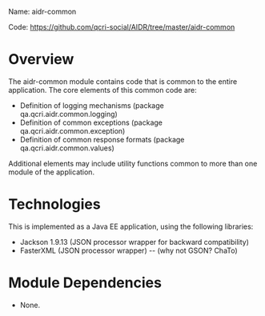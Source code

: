 Name: aidr-common

Code: https://github.com/qcri-social/AIDR/tree/master/aidr-common

# Overview

The aidr-common module contains code that is common to the entire application. The core elements of this common code are:

* Definition of logging mechanisms (package qa.qcri.aidr.common.logging)
* Definition of common exceptions (package qa.qcri.aidr.common.exception)
* Definition of common response formats (package qa.qcri.aidr.common.values)

Additional elements may include utility functions common to more than one module of the application.

# Technologies

This is implemented as a Java EE application, using the following libraries:

* Jackson 1.9.13 (JSON processor wrapper for backward compatibility)
* FasterXML (JSON processor wrapper) -- (why not GSON? ChaTo)

# Module Dependencies

* None.



